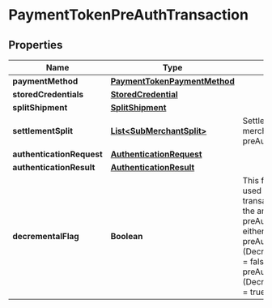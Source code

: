 

# PaymentTokenPreAuthTransaction

## Properties

Name | Type | Description | Notes
------------ | ------------- | ------------- | -------------
**paymentMethod** | [**PaymentTokenPaymentMethod**](PaymentTokenPaymentMethod.md) |  | 
**storedCredentials** | [**StoredCredential**](StoredCredential.md) |  |  [optional]
**splitShipment** | [**SplitShipment**](SplitShipment.md) |  |  [optional]
**settlementSplit** | [**List&lt;SubMerchantSplit&gt;**](SubMerchantSplit.md) | Settle with multiple sub-merchants, sale and preAuth only. |  [optional]
**authenticationRequest** | [**AuthenticationRequest**](AuthenticationRequest.md) |  |  [optional]
**authenticationResult** | [**AuthenticationResult**](AuthenticationResult.md) |  |  [optional]
**decrementalFlag** | **Boolean** | This flag can only be used in a preAuth transaction that updates the amount of a previous preAuth transaction to either increase the preAuth amount (DecrementalPreAuthFlag &#x3D; false) or decrease the preAuth amount (DecrementalPreAuthFlag &#x3D; true). |  [optional]



